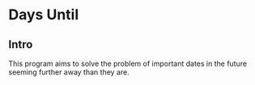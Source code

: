 # Days Until

## Intro

This program aims to solve the problem of important dates in the future seeming further away than they are.

